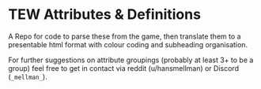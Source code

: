 
# TEW Attributes & Definitions

A Repo for code to parse these from the game, then translate them to a presentable html format with colour coding and subheading organisation.

For further suggestions on attribute groupings (probably at least 3+ to be a group) feel free to get in contact via reddit (u/hansmellman) or Discord (`_mellman_`).
